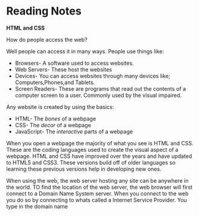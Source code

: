 # Reading Notes
**HTML and CSS**

How do people access the web?

Well people can access it in many ways. People use things like:
 - Browsers- A software used to access websites.
 - Web Servers- These host the websites
 - Devices- You can access websites through many devices like; Computers,Phones,and Tablets.
 - Screen Readers- These are programs that read out the contents of a computer screen to a user. Commonly used by the visual impaired.

Any website is created by using the basics:
 - HTML- The *bones* of a webpage
 - CSS- The *decor* of a webpage
 - JavaScript- The *interactive* parts of a webpage

When you open a webpage the majority of what you see is HTML and CSS. These are the coding languages used to create the visual aspect of a webpage.
HTML and CSS have improved over the years and have updated to HTML5 and CSS3. These versions build off of older languages so learning these previous versions help in developing new ones.

When using the web, the web server hosting any site can be anywhere in the world. TO find the location of the web server, the web browser will first connect to a Domain Name System server. When you connect to the web you do so by connecting to whats called a Internet Service Provider. You type in the domain name 